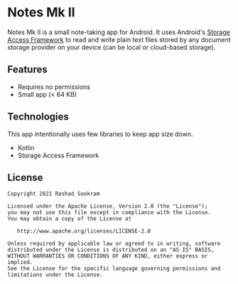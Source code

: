 # Notes Mk II

Notes Mk II is a small note-taking app for Android. It uses Android's
[Storage Access Framework](https://developer.android.com/guide/topics/providers/document-provider)
to read and write plain text files stored by any document storage provider on
your device (can be local or cloud-based storage).


## Features

- Requires no permissions
- Small app (< 64 KB)


## Technologies

This app intentionally uses few libraries to keep app size down.

- Kotlin
- Storage Access Framework


## License

```
Copyright 2021 Rashad Sookram

Licensed under the Apache License, Version 2.0 (the "License");
you may not use this file except in compliance with the License.
You may obtain a copy of the License at

   http://www.apache.org/licenses/LICENSE-2.0

Unless required by applicable law or agreed to in writing, software
distributed under the License is distributed on an "AS IS" BASIS,
WITHOUT WARRANTIES OR CONDITIONS OF ANY KIND, either express or implied.
See the License for the specific language governing permissions and
limitations under the License.
```
